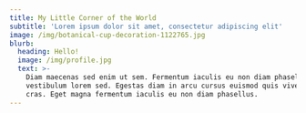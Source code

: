 ```yaml
---
title: My Little Corner of the World
subtitle: 'Lorem ipsum dolor sit amet, consectetur adipiscing elit'
image: /img/botanical-cup-decoration-1122765.jpg
blurb:
  heading: Hello!
  image: /img/profile.jpg
  text: >-
    Diam maecenas sed enim ut sem. Fermentum iaculis eu non diam phasellus
    vestibulum lorem sed. Egestas diam in arcu cursus euismod quis viverra nibh
    cras. Eget magna fermentum iaculis eu non diam phasellus.
---
```


